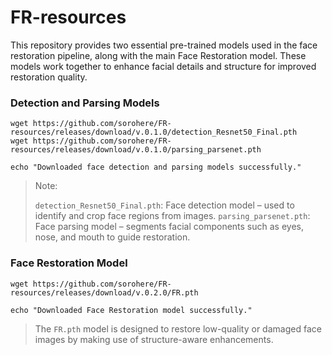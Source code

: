 # FR-resources
This repository provides two essential pre-trained models used in the face restoration pipeline, along with the main Face Restoration model. These models work together to enhance facial details and structure for improved restoration quality.

### Detection and Parsing Models
```
wget https://github.com/sorohere/FR-resources/releases/download/v.0.1.0/detection_Resnet50_Final.pth
wget https://github.com/sorohere/FR-resources/releases/download/v.0.1.0/parsing_parsenet.pth

echo "Downloaded face detection and parsing models successfully."
```

> Note:
> 
> `detection_Resnet50_Final.pth`: Face detection model – used to identify and crop face regions from images.
> `parsing_parsenet.pth`: Face parsing model – segments facial components such as eyes, nose, and mouth to guide restoration.

### Face Restoration Model
```
wget https://github.com/sorohere/FR-resources/releases/download/v.0.2.0/FR.pth

echo "Downloaded Face Restoration model successfully."
```

> The `FR.pth` model is designed to restore low-quality or damaged face images by making use of structure-aware enhancements.
